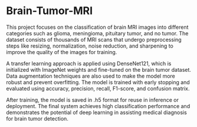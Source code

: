# Brain-Tumor-MRI
This project focuses on the classification of brain MRI images into different categories such as glioma, meningioma, pituitary tumor, and no tumor. The dataset consists of thousands of MRI scans that undergo preprocessing steps like resizing, normalization, noise reduction, and sharpening to improve the quality of the images for training.

A transfer learning approach is applied using DenseNet121, which is initialized with ImageNet weights and fine-tuned on the brain tumor dataset. Data augmentation techniques are also used to make the model more robust and prevent overfitting. The model is trained with early stopping and evaluated using accuracy, precision, recall, F1-score, and confusion matrix.

After training, the model is saved in .h5 format for reuse in inference or deployment. The final system achieves high classification performance and demonstrates the potential of deep learning in assisting medical diagnosis for brain tumor detection.
